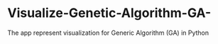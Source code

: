 # Visualize-Genetic-Algorithm-GA-
The app represent visualization for Generic Algorithm (GA) in Python
